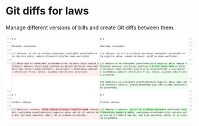 # Git diffs for laws

Manage different versions of bills and create Git diffs between them.

![Example diff](https://raw.githubusercontent.com/michalskop/difflaws/master/notes/examples/2015_340/example.png)


